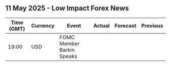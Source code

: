 ## 11 May 2025 - Low Impact Forex News

| Time (GMT) | Currency | Event | Actual | Forecast | Previous |
|------|----------|-------|--------|----------|----------|
| 19:00 | USD | FOMC Member Barkin Speaks |  |  |  |
